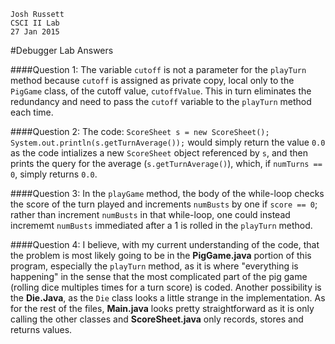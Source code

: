```
Josh Russett
CSCI II Lab
27 Jan 2015
```
#Debugger Lab Answers 

####Question 1:
The variable `cutoff` is not a parameter for the `playTurn` method because `cutoff` is assigned as private copy, local only to the `PigGame` class, of the cutoff value, `cutoffValue`. This in turn eliminates the redundancy and need to pass the `cutoff` variable to the `playTurn` method each time.


####Question 2:
The code: `ScoreSheet s = new ScoreSheet(); System.out.println(s.getTurnAverage());` would simply return the value `0.0` as the code intializes a new `ScoreSheet` object referenced by `s`, and then prints the query for the average (`s.getTurnAverage()`), which, if `numTurns == 0`, simply returns `0.0`.

####Question 3:
In the `playGame` method, the body of the while-loop  checks the score of the turn played and increments `numBusts` by one if `score == 0`; rather than increment `numBusts` in that while-loop, one could instead incrememt `numBusts` immediated after a 1 is rolled in the `playTurn` method.

####Question 4:
I believe, with my current understanding of the code, that the problem is most likely going to be in the **PigGame.java** portion of this program, especially the `playTurn` method, as it is where "everything is happening" in the sense that the most complicated part of the pig game (rolling dice multiples times for a turn score) is coded. Another possibility is the **Die.Java**, as the `Die` class looks a little strange in the implementation.  As for the rest of the files, **Main.java** looks pretty straightforward as it is only calling the other classes and **ScoreSheet.java** only records, stores and returns values.

 